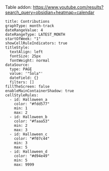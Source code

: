Table addon: https://www.youtube.com/results?search_query=obsidian+heatmap+calendar

```contributionGraph
title: Contributions
graphType: month-track
dateRangeValue: 4
dateRangeType: LATEST_MONTH
startOfWeek: "1"
showCellRuleIndicators: true
titleStyle:
  textAlign: left
  fontSize: 25px
  fontWeight: normal
dataSource:
  type: PAGE
  value: '"Šola"'
  dateField: {}
  filters: []
fillTheScreen: false
enableMainContainerShadow: true
cellStyleRules:
  - id: Halloween_a
    color: "#fdd577"
    min: 1
    max: 2
  - id: Halloween_b
    color: "#faaa53"
    min: 2
    max: 3
  - id: Halloween_c
    color: "#f07c44"
    min: 3
    max: 5
  - id: Halloween_d
    color: "#d94e49"
    min: 5
    max: 9999

```

